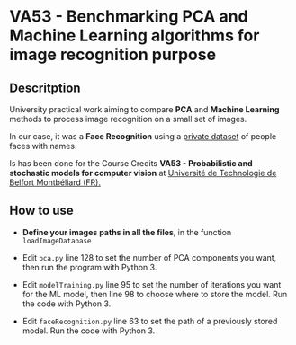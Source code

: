 # VA53 - Benchmarking PCA and Machine Learning algorithms for image recognition purpose

## Descritption

University practical work aiming to compare **PCA** and **Machine Learning** methods to process image recognition on a small set of images. 

In our case, it was a **Face Recognition** using a <u>private dataset</u> of people faces with names.

Is has been done for the Course Credits **VA53 - Probabilistic and stochastic models for computer vision** at <u>Université de Technologie de Belfort Montbéliard (FR).</u>

## How to use

- **Define your images paths in all the files**, in the function `loadImageDatabase`

- Edit `pca.py` line 128 to set the number of PCA components you want, then run the program with Python 3.

- Edit `modelTraining.py` line 95 to set the number of iterations you want for the ML model, then line 98 to choose where to store the model. Run the code with Python 3.

- Edit `faceRecognition.py` line 63 to set the path of a previously stored model. Run the code with Python 3.
